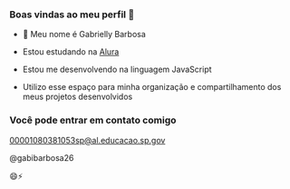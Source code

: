 ### Boas vindas ao meu perfil 💞️

- 👋 Meu nome é Gabrielly Barbosa 
  
-  Estou estudando na [Alura](https://www.alura.com.br)
-  Estou me desenvolvendo na linguagem JavaScript 
-  Utilizo esse espaço para minha organização e compartilhamento dos meus projetos desenvolvidos

### Você pode entrar em contato comigo

00001080381053sp@al.educacao.sp.gov 

@gabibarbosa26
<!---
gabibarbosa26/gabibarbosa26 is a ✨ special ✨ repository because its `README.md` (this file) appears on your GitHub profile.
You can click the Preview link to take a look at your changes.
--->
😄⚡
